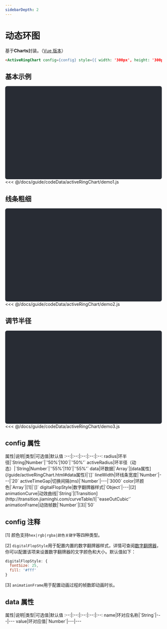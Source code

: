 ```yaml
---
sidebarDepth: 2
---
```


# 动态环图

基于**Charts**封装。（[Vue 版本](http://datav.jiaminghi.com/guide/activeRingChart.html)）

```html
<ActiveRingChart config={config} style={{ width: '300px', height: '300px'}} />
```

<click-to-copy :info="activeRingChartTag" />

## 基本示例

<div class="chart-container" id="active-ringChart1"></div>

<fold-box title="点击以展示/隐藏config数据">
<<< @/docs/guide/codeData/activeRingChart/demo1.js
</fold-box>

## 线条粗细

<div class="chart-container" id="active-ringChart2"></div>

<fold-box title="点击以展示/隐藏config数据">
<<< @/docs/guide/codeData/activeRingChart/demo2.js
</fold-box>

## 调节半径

<div class="chart-container fontsize" id="active-ringChart3"></div>

<fold-box title="点击以展示/隐藏config数据">
<<< @/docs/guide/codeData/activeRingChart/demo3.js
</fold-box>

## config 属性

<full-width-table>
属性|说明|类型|可选值|默认值
:--:|:--:|:--:|:--:|:--:
radius|环半径|`String|Number`|`'50%'|100`|`'50%'`
activeRadius|环半径（动态）|`String|Number`|`'55%'|110`|`'55%'`
data|环数据|`Array<Object>`|[data属性](/guide/activeRingChart.html#data属性)|`[]`
lineWidth|环线条宽度|`Number`|---|`20`
activeTimeGap|切换间隔(ms)|`Number`|---|`3000`
color|环颜色|`Array<String>`|[1]|`[]`
digitalFlopStyle|数字翻牌器样式|`Object`|---|[2]
animationCurve|动效曲线|`String`|[Transition](http://transition.jiaminghi.com/curveTable/)|`'easeOutCubic'`
animationFrame|动效帧数|`Number`|[3]|`50`
</full-width-table>

## config 注释

[1] 颜色支持`hex|rgb|rgba|颜色关键字`等四种类型。

[2] `digitalFlopStyle`用于配置内置的数字翻牌器样式，详情可查阅[数字翻牌器](/guide/digitalFlop.html#基本示例)，你可以配置该项来设置数字翻牌器的文字颜色和大小。默认值如下：

```js
digitalFlopStyle: {
  fontSize: 25,
  fill: '#fff'
}
```

[3] `animationFrame`用于配置动画过程的帧数即动画时长。

## data 属性

<full-width-table>
属性|说明|类型|可选值|默认值
:--:|:--:|:--:|:--:|:--:
name|环对应名称|`String`|---|---
value|环对应值|`Number`|---|---
</full-width-table>

<script>
import activeRingChart from './codeData/activeRingChart/index.js'

import { render } from './utils'

const style = { width: '300px', height: '300px'}

export default {
  data () {
    return {
      activeRingChartTag: `<ActiveRingChart config={config} style={{ width: '300px', height: '300px'}} />`,

      ...activeRingChart
    }
  },
  mounted () {
    this.renderNode()
  },
  methods: {
    renderNode () {
      [1, 2, 3].forEach(v => 
        render({
          r: [datav.ActiveRingChart, { config: this[`activeRingChart${v}`], style }],
          $: `#active-ringChart${v}`
        })
      )
    }
  }
}
</script>

<style lang="less">
.chart-container {
  position: relative;
  height: 300px;
  background-color: #282c34;
  overflow: hidden;
  border-radius: 6px;
  display: flex;
  justify-content: center;
  align-items: center;
  color: #7ec699;
  font-weight: bold;
}
</style>
